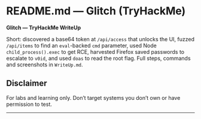 # README.md — Glitch (TryHackMe)

**Glitch — TryHackMe WriteUp**

Short: discovered a base64 token at `/api/access` that unlocks the UI, fuzzed `/api/items` to find an `eval`-backed `cmd` parameter, used Node `child_process().exec` to get RCE, harvested Firefox saved passwords to escalate to `v0id`, and used `doas` to read the root flag. Full steps, commands and screenshots in `WriteUp.md`.

## Disclaimer

For labs and learning only. Don’t target systems you don’t own or have permission to test.

---
